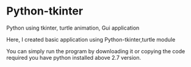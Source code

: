 # Python-tkinter
Python using tkinter, turtle animation, Gui application

Here, I created basic application using Python-tkinter,turtle module

You can simply run the program by downloading it or copying the code required you have python installed above 2.7 version.

